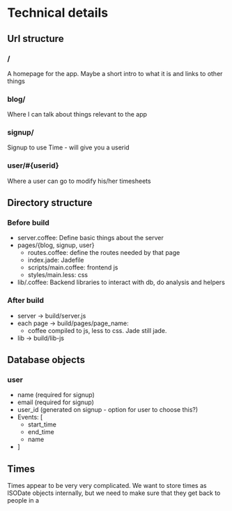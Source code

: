 # Technical details

## Url structure

### /
A homepage for the app. Maybe a short intro to what it is and links to other things

### blog/
Where I can talk about things relevant to the app

### signup/
Signup to use Time - will give you a userid

### user/#{userid}
Where a user can go to modify his/her timesheets


## Directory structure
### Before build
* server.coffee: Define basic things about the server
* pages/{blog, signup, user}
    * routes.coffee: define the routes needed by that page
    * index.jade: Jadefile
    * scripts/main.coffee: frontend js
    * styles/main.less: css
* lib/.coffee: Backend libraries to interact with db, do analysis and helpers

### After build
* server -> build/server.js
* each page -> build/pages/page_name:
    * coffee compiled to js, less to css. Jade still jade.
* lib -> build/lib-js

## Database objects

### user
* name (required for signup)
* email (required for signup)
* user_id (generated on signup - option for user to choose this?)
* Events: [
    * start_time
    * end_time
    * name
* ]

## Times

Times appear to be very very complicated. We want to store times as ISODate objects internally, but we need to make sure that they get back to people in a 
